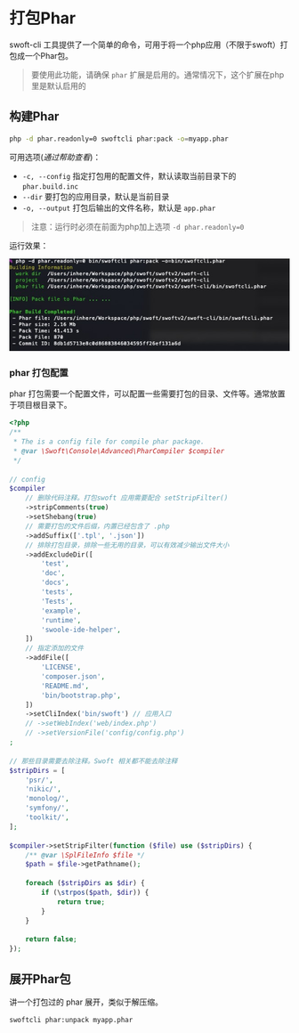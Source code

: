 # 打包Phar

swoft-cli 工具提供了一个简单的命令，可用于将一个php应用（不限于swoft）打包成一个Phar包。

> 要使用此功能，请确保 `phar` 扩展是启用的。通常情况下，这个扩展在php里是默认启用的

## 构建Phar

```bash
php -d phar.readonly=0 swoftcli phar:pack -o=myapp.phar
```

可用选项(_通过帮助查看_)：

- `-c, --config` 指定打包用的配置文件，默认读取当前目录下的 `phar.build.inc`
- `--dir` 要打包的应用目录，默认是当前目录
- `-o, --output` 打包后输出的文件名称，默认是 `app.phar`

> 注意：运行时必须在前面为php加上选项 `-d phar.readonly=0`

运行效果：

![pack-phar](../../image/tool/pack-phar.jpg)

### phar 打包配置

phar 打包需要一个配置文件，可以配置一些需要打包的目录、文件等。通常放置于项目根目录下。

```php
<?php
/**
 * The is a config file for compile phar package.
 * @var \Swoft\Console\Advanced\PharCompiler $compiler
 */

// config
$compiler
    // 删除代码注释。打包swoft 应用需要配合 setStripFilter()
    ->stripComments(true)
    ->setShebang(true)
    // 需要打包的文件后缀，内置已经包含了 .php
    ->addSuffix(['.tpl', '.json'])
    // 排除打包目录，排除一些无用的目录，可以有效减少输出文件大小
    ->addExcludeDir([
        'test',
        'doc',
        'docs',
        'tests',
        'Tests',
        'example',
        'runtime',
        'swoole-ide-helper',
    ])
    // 指定添加的文件
    ->addFile([
        'LICENSE',
        'composer.json',
        'README.md',
        'bin/bootstrap.php',
    ])
    ->setCliIndex('bin/swoft') // 应用入口
    // ->setWebIndex('web/index.php')
    // ->setVersionFile('config/config.php')
;

// 那些目录需要去除注释。Swoft 相关都不能去除注释
$stripDirs = [
    'psr/',
    'nikic/',
    'monolog/',
    'symfony/',
    'toolkit/',
];

$compiler->setStripFilter(function ($file) use ($stripDirs) {
    /** @var \SplFileInfo $file */
    $path = $file->getPathname();

    foreach ($stripDirs as $dir) {
        if (\strpos($path, $dir)) {
            return true;
        }
    }

    return false;
});
```

## 展开Phar包

讲一个打包过的 phar 展开，类似于解压缩。

```bash
swoftcli phar:unpack myapp.phar
```


